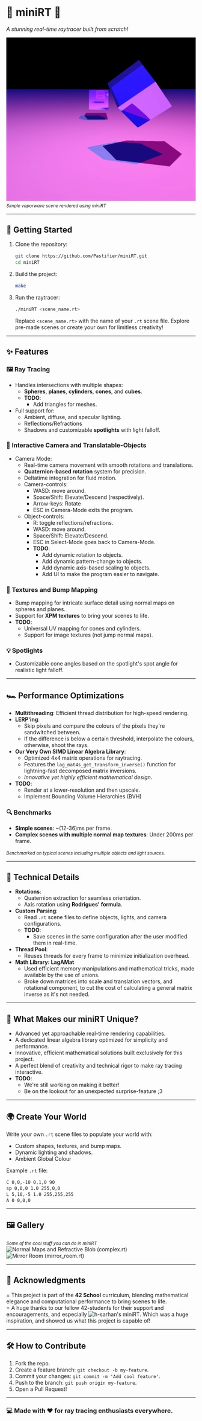 # 🌌 **miniRT** 🌌  
_A stunning real-time raytracer built from scratch!_

![miniRT Render](assets/banner.png)  
<small>*Simple vaporwave scene rendered using miniRT*</small>

---

## 🚀 **Getting Started**

1. Clone the repository:
   ```bash
   git clone https://github.com/Pastifier/miniRT.git
   cd miniRT
   ```

2. Build the project:
   ```bash
   make
   ```

3. Run the raytracer:
   ```bash
   ./miniRT <scene_name.rt>
   ```

   Replace `<scene_name.rt>` with the name of your `.rt` scene file. Explore pre-made scenes or create your own for limitless creativity!

---

## ✨ **Features**

### 🖼️ **Ray Tracing**
- Handles intersections with multiple shapes:
  - **Spheres**, **planes**, **cylinders**, **cones**, and **cubes**.
  - **TODO**:
      - Add triangles for meshes.
- Full support for:
  - Ambient, diffuse, and specular lighting.
  - Reflections/Refractions
  - Shadows and customizable **spotlights** with light falloff.

### 🎥 **Interactive Camera and Translatable-Objects**
- Camera Mode:
   - Real-time camera movement with smooth rotations and translations.
   - **Quaternion-based rotation** system for precision.
   - Deltatime integration for fluid motion.
   - Camera-controls:
      - WASD: move around.
      - Space/Shift: Elevate/Descend (respectively).
      - Arrow-keys: Rotate
      - ESC in Camera-Mode exits the program.
   - Object-controls:
      - R: toggle reflections/refractions.
      - WASD: move around.
      - Space/Shift: Elevate/Descend.
      - ESC in Select-Mode goes back to Camera-Mode.
      - **TODO**:
        - Add dynamic rotation to objects.
        - Add dynamic pattern-change to objects.
        - Add dynamic axis-based scaling to objects.
        - Add UI to make the program easier to navigate.

### 🎨 **Textures and Bump Mapping**
- Bump mapping for intricate surface detail using normal maps on spheres and planes.
- Support for **XPM textures** to bring your scenes to life.
- **TODO**:
  - Universal UV mapping for cones and cylinders.
  - Support for image textures (not jump normal maps).

### 💡 **Spotlights**
- Customizable cone angles based on the spotlight's spot angle for realistic light falloff.

---

## 🏎️ **Performance Optimizations**
- **Multithreading**: Efficient thread distribution for high-speed rendering.
- **LERP'ing**:
   - Skip pixels and compare the colours of the pixels they're sandwitched between.
   - If the difference is below a certain threshold, interpolate the colours, otherwise, shoot the rays.
- **Our Very Own SIMD Linear Algebra Library**:
   - Optimized 4x4 matrix operations for raytracing.
   - Features the `lag_mat4s_get_transform_inverse()` function for lightning-fast decomposed matrix inversions.
   - _Innovative yet highly efficient mathematical design_.
- **TODO**:
   - Render at a lower-resolution and then upscale.
   - Implement Bounding Volume Hierarchies (BVH)

### 🔍 **Benchmarks**
- **Simple scenes**: ~(12-36)ms per frame.
- **Complex scenes with multiple normal map textures**: Under 200ms per frame.

<small>*Benchmarked on typical scenes including multiple objects and light sources.*</small>

---

## 🔧 **Technical Details**
- **Rotations**:
  - Quaternion extraction for seamless orientation.
  - Axis rotation using **Rodrigues' formula**.
- **Custom Parsing**:
  - Read `.rt` scene files to define objects, lights, and camera configurations.
  - **TODO**:
    - Save scenes in the same configuration after the user modified them in real-time.
- **Thread Pool**:
  - Reuses threads for every frame to minimize initialization overhead.
- **Math Library: LagAMat**
  - Used efficient memory manipulations and mathematical tricks, made available by the use of unions.
  - Broke down matrices into scale and translation vectors, and rotational component, to cut the cost of calculating a general matrix inverse as it's not needed.

---

## 🎯 **What Makes our miniRT Unique?**
- Advanced yet approachable real-time rendering capabilities.
- A dedicated linear algebra library optimized for simplicity and performance.
- Innovative, efficient mathematical solutions built exclusively for this project.
- A perfect blend of creativity and technical rigor to make ray tracing interactive.
- **TODO**:
   - We're still working on making it better!
   - Be on the lookout for an unexpected surprise-feature ;3

---

## 🌍 **Create Your World**
Write your own `.rt` scene files to populate your world with:
- Custom shapes, textures, and bump maps.
- Dynamic lighting and shadows.
- Ambient Global Colour

Example `.rt` file:
```plaintext
C 0,0,-10 0,1,0 90
sp 0,0,0 1.0 255,0,0
L 5,10,-5 1.0 255,255,255
A 0 0,0,0
```

---

## 🖼️ **Gallery**
<small>*Some of the cool stuff you can do in miniRT*</small>  
![Normal Maps and Refractive Blob (complex.rt)](assets/garrys_mod.gif)  
![Mirror Room (mirror_room.rt)](assets/mirror_room.gif)

---

## 📜 **Acknowledgments**
= This project is part of the **42 School** curriculum, blending mathematical elegance and computational performance to bring scenes to life.  
= A huge thanks to our fellow 42-students for their support and encouragements, and especially
![h-sarhan's miniRT](https://github.com/h-sarhan/miniRT). Which was a huge inspiration, and showed us what this project is capable of!

--- 

## 🛠️ **How to Contribute**
1. Fork the repo.
2. Create a feature branch: ```git checkout -b my-feature```.
3. Commit your changes: ```git commit -m 'Add cool feature'```.
4. Push to the branch: ```git push origin my-feature```.
5. Open a Pull Request!

--- 

### 💻 Made with ❤️ for ray tracing enthusiasts everywhere.

